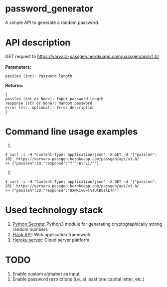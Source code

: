 # password_generator

A simple API to generate a random password.

# API description

GET request to https://varvara-passgen.herokuapp.com/passgen/api/v1.0/
<br>
<br>
**Parameters:**
```
passlen (int): Password length
```
**Returns:**
```
{
passlen (int or None): Input password length
response (str or None): Random password
error (str, optional): Error description
}
```

# Command line usage examples

1.
```
$ curl -i -H "Content-Type: application/json" -X GET -d '{"passlen": 10}' https://varvara-passgen.herokuapp.com/passgen/api/v1.0/
>> {"passlen":10,"response":"?'^-6\"Li/'"}
```

2.

```
$ curl -i -H "Content-Type: application/json" -X GET -d '{"passlen": 20}' https://varvara-passgen.herokuapp.com/passgen/api/v1.0/
>> {"passlen":20,"response":"HX@Kiv0=[%sUlBGzlL7n"}
```

# Used technology stack

1. [Python Secrets](https://docs.python.org/3/library/secrets.html/): Python3 module for generating cryptographically strong random numbers
2. [Flask API](https://flask.palletsprojects.com/en/1.1.x/): Web application framework
3. [Heroku server](https://www.heroku.com/): Cloud server platform

# TODO

1. Enable custom alphabet as input
2. Enable password restrictions (i.e. at least one capital letter, etc.)
